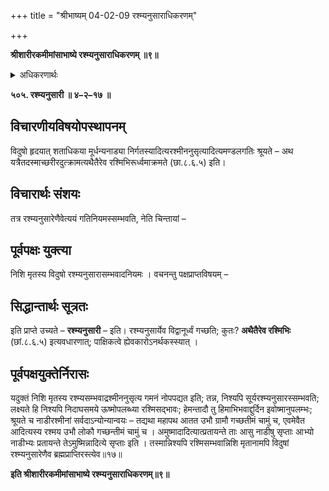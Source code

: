 +++
title = "श्रीभाष्यम् 04-02-09 रश्म्यनुसाराधिकरणम्"

+++


**श्रीशारीरकमीमांसाभाष्ये रश्म्यनुसाराधिकरणम् ॥९॥**

<details><summary>अधिकरणार्थः</summary>

विदुषाणां जीवानां सूर्यरश्म्यनुसारेणैव ब्रह्मप्राप्तिः
</details>

**५०५. रश्म्यनुसारी ॥ ४–२–१७ ॥**

## विचारणीयविषयोपस्थापनम्

विदुषो हृदयात् शताधिकया मूर्धन्यनाड्या निर्गतस्यादित्यरश्मीननुसृत्यादित्यमण्डलगतिः श्रूयते – अथ यत्रैतदस्माच्छरीरदुत्क्रामत्यथैतैरेव रश्मिभिरूर्ध्वमाक्रमते (छा.८.६.५) इति।

## विचारार्थः संशयः

तत्र रश्म्यनुसारेणैवेत्ययं गतिनियमस्सम्भवति, नेति चिन्तायां –

## पूर्वपक्षः युक्त्या

निशि मृतस्य विदुषो रश्म्यनुसारासम्भवादनियमः । वचनन्तु पक्षप्राप्तविषयम् –

## सिद्धान्तार्थः सूत्रतः

इति प्राप्ते उच्यते – **रश्म्यनुसारी** – इति। रश्म्यनुसार्येव विद्वानूर्ध्वं गच्छति; कुतः? **अथैतैरेव रश्मिभिः** (छां.८.६.५) इत्यवधारणात्; पाक्षिकत्वे ह्येवकारोऽनर्थकस्स्यात् ।

## पूर्वपक्षयुक्तेर्निरासः

यदुक्तं निशि मृतस्य रश्म्यसम्भवाद्रश्मीननुसृत्य गमनं नोपपद्यत इति; तन्न, निश्यपि सूर्यरश्म्यनुसारस्सम्भवति; लक्ष्यते हि निश्यपि निदाघसमये ऊष्मोपलब्ध्या रश्मिसद्भावः; हेमन्तादौ तु हिमाभिभवाद्दुर्दिन इवोष्मानुपलम्भः; श्रूयते च नाडीरश्मीनां सर्वदाऽन्योन्यान्वयः – तद्यथा महापथ आतत उभौ ग्रामौ गच्छतीमं चामुं च, एवमेवैत आदित्यस्य रश्मय उभौ लोकौ गच्छन्तीमं चामुं च । अमुष्मादादित्यात्प्रतायन्ते ताः आसु नाडीषु सृप्ताः आभ्यो नाडीभ्यः प्रतायन्ते तेऽमुष्मिन्नादित्ये सृप्ताः इति । तस्मान्निश्यपि रश्मिसम्भवान्निशि मृतानामपि विदुषां रश्म्यनुसारेणैव ब्रह्मप्राप्तिरस्त्येव॥१७॥

**इति श्रीशारीरकमीमांसाभाष्ये रश्म्यनुसाराधिकरणम्॥९॥**


